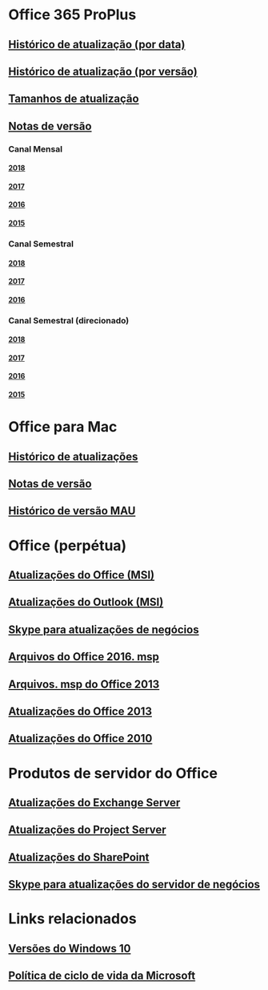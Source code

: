 # Office 365 ProPlus
## [Histórico de atualização (por data)](update-history-office365-proplus-by-date.md)
## [Histórico de atualização (por versão)](update-history-office365-proplus-by-version.md)
## [Tamanhos de atualização](download-sizes-office365-proplus-updates.md)

## [Notas de versão](release-notes-office365-proplus.md)

### Canal Mensal
#### [2018](monthly-channel-2018.md)
#### [2017](monthly-channel-2017.md)
#### [2016](monthly-channel-2016.md)
#### [2015](monthly-channel-2015.md)

### Canal Semestral
#### [2018](semi-annual-channel-2018.md)
#### [2017](semi-annual-channel-2017.md)
#### [2016](semi-annual-channel-2016.md)

### Canal Semestral (direcionado)
#### [2018](semi-annual-channel-targeted-2018.md)
#### [2017](semi-annual-channel-targeted-2017.md)
#### [2016](semi-annual-channel-targeted-2016.md)
#### [2015](semi-annual-channel-targeted-2015.md)

# Office para Mac
## [Histórico de atualizações](update-history-office-for-mac.md)
## [Notas de versão](release-notes-office-for-mac.md)
## [Histórico de versão MAU](release-history-microsoft-autoupdate.md)

# Office (perpétua)
## [Atualizações do Office (MSI)](office-updates-msi.md)
## [Atualizações do Outlook (MSI)](outlook-updates-msi.md)
## [Skype para atualizações de negócios](https://docs.microsoft.com/SkypeForBusiness/sfb-client-updates)
## [Arquivos do Office 2016. msp](msp-files-office-2016.md)
## [Arquivos. msp do Office 2013](msp-files-office-2013.md)
## [Atualizações do Office 2013](update-history-office-2013.md)
## [Atualizações do Office 2010](update-history-office-2010-click-to-run.md)

# Produtos de servidor do Office
## [Atualizações do Exchange Server](https://technet.microsoft.com/library/hh135098(v=exchg.150).aspx)
## [Atualizações do Project Server](project-server-updates.md)
## [Atualizações do SharePoint](sharepoint-updates.md)
## [Skype para atualizações do servidor de negócios](https://docs.microsoft.com/SkypeForBusiness/sfb-server-updates)

# Links relacionados
## [Versões do Windows 10](https://www.microsoft.com/itpro/windows-10/release-information)
## [Política de ciclo de vida da Microsoft](https://support.microsoft.com/lifecycle)



